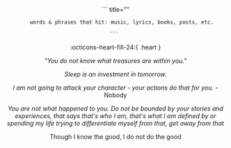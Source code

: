 <center>
    ``` title=""

        words & phrases that hit: music, lyrics, books, posts, etc.

    ``` 

:octicons-heart-fill-24:{ .heart }

*"You do not know what treasures are within you."*

*Sleep is an investment in tomorrow.*

*I am not going to attack your character - your actions do that for you.*
-Nobody

*You are not what happened to you. Do not be bounded by your stories and experiences, that says that's who I am, that's what I am defined by or spending my life trying to differentiate myself from that, get away from that*

Though I know the good, I do not do the good